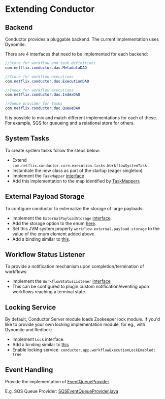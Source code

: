 # Extending Conductor

## Backend
Conductor provides a pluggable backend.  The current implementation uses Dynomite.

There are 4 interfaces that need to be implemented for each backend:

```java
//Store for workflow and task definitions
com.netflix.conductor.dao.MetadataDAO
```

```java
//Store for workflow executions
com.netflix.conductor.dao.ExecutionDAO
```

```java
//Index for workflow executions
com.netflix.conductor.dao.IndexDAO
```

```java
//Queue provider for tasks
com.netflix.conductor.dao.QueueDAO
```

It is possible to mix and match different implementations for each of these.  
For example, SQS for queueing and a relational store for others.


## System Tasks
To create system tasks follow the steps below:

* Extend ```com.netflix.conductor.core.execution.tasks.WorkflowSystemTask```
* Instantiate the new class as part of the startup (eager singleton)
* Implement the ```TaskMapper``` [interface](https://github.com/Netflix/conductor/blob/master/core/src/main/java/com/netflix/conductor/core/execution/mapper/TaskMapper.java)
* Add this implementation to the map identified by [TaskMappers](https://github.com/Netflix/conductor/blob/master/core/src/main/java/com/netflix/conductor/core/config/CoreModule.java#L70)

## External Payload Storage
To configure conductor to externalize the storage of large payloads:

* Implement the `ExternalPayloadStorage` [interface](https://github.com/Netflix/conductor/blob/master/common/src/main/java/com/netflix/conductor/common/utils/ExternalPayloadStorage.java).
* Add the storage option to the enum [here](https://github.com/Netflix/conductor/blob/master/server/src/main/java/com/netflix/conductor/bootstrap/ModulesProvider.java#L39).
* Set this JVM system property ```workflow.external.payload.storage``` to the value of the enum element added above.
* Add a binding similar to [this](https://github.com/Netflix/conductor/blob/master/server/src/main/java/com/netflix/conductor/bootstrap/ModulesProvider.java#L120-L127).

## Workflow Status Listener
To provide a notification mechanism upon completion/termination of workflows:

* Implement the ```WorkflowStatusListener``` [interface](https://github.com/Netflix/conductor/blob/master/core/src/main/java/com/netflix/conductor/core/execution/WorkflowStatusListener.java)
* This can be configured to plugin custom notification/eventing upon workflows reaching a terminal state.

## Locking Service

By default, Conductor Server module loads Zookeeper lock module. If you'd like to provide your own locking implementation module, 
for eg., with Dynomite and Redlock:

* Implement ```Lock``` interface.
* Add a binding similar to [this](https://github.com/Netflix/conductor/blob/master/server/src/main/java/com/netflix/conductor/bootstrap/ModulesProvider.java#L115-L129)
* Enable locking service: ```conductor.app.workflowExecutionLockEnabled: true```

## Event Handling
Provide the implementation of [EventQueueProvider](https://github.com/Netflix/conductor/blob/master/core/src/main/java/com/netflix/conductor/core/events/EventQueueProvider.java).

E.g. SQS Queue Provider: 
[SQSEventQueueProvider.java ](https://github.com/Netflix/conductor/blob/master/contribs/src/main/java/com/netflix/conductor/core/events/sqs/SQSEventQueueProvider.java)
